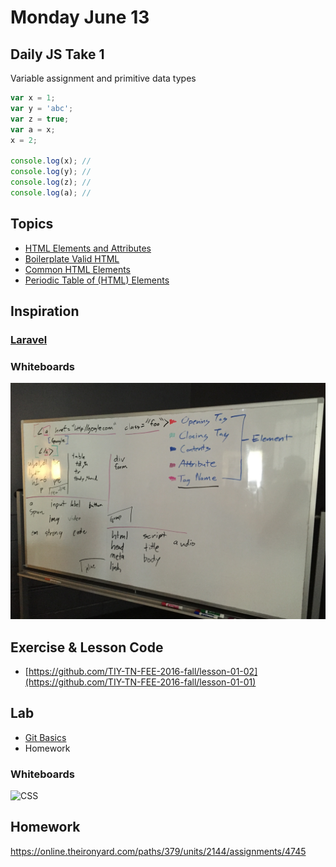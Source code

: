 # Monday June 13

## Daily JS Take 1

Variable assignment and primitive data types

```js
var x = 1;
var y = 'abc';
var z = true;
var a = x;
x = 2;

console.log(x); //
console.log(y); //
console.log(z); //
console.log(a); //
```

## Topics

- [HTML Elements and Attributes](https://online.theironyard.com/paths/579/units/3469/lessons/13926)
- [Boilerplate Valid HTML](https://online.theironyard.com/paths/579/units/3469/lessons/13927)
- [Common HTML Elements](https://online.theironyard.com/paths/579/units/3469/lessons/13925)
- [Periodic Table of (HTML) Elements](../../resources/html/table-of-elements.html)

## Inspiration

### [Laravel](https://laravel.com/)

### Whiteboards

![HTML](./whiteboard-html.jpg)

## Exercise & Lesson Code

- [https://github.com/TIY-TN-FEE-2016-fall/lesson-01-02](https://github.com/TIY-TN-FEE-2016-fall/lesson-01-01)

## Lab

- [Git Basics](git.html)
- Homework

### Whiteboards

![CSS](./whiteboard-css.jpg)

## Homework

https://online.theironyard.com/paths/379/units/2144/assignments/4745

